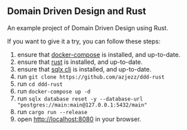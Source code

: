 ## Domain Driven Design and Rust

An example project of Domain Driven Design using Rust.

If you want to give it a try, you can follow these steps:

1. ensure that [docker-compose](https://docs.docker.com/compose/) is installed, and up-to-date.
2. ensure that [rust](https://www.rust-lang.org/learn/get-started) is installed, and up-to-date.
3. ensure that [sqlx cli](https://github.com/launchbadge/sqlx/blob/main/sqlx-cli/README.md#install) is installed, and up-to-date.
4. run `git clone https://github.com/azjezz/ddd-rust`
5. run `cd ddd-rust`
6. run `docker-compose up -d`
7. run `sqlx database reset -y --database-url "postgres://main:main@127.0.0.1:5432/main"`
8. run `cargo run --release`
9. open [http://localhost:8080](http://localhost:8080) in your browser.

